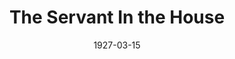 ---
title: The Servant In the House
date: 1927-03-15
closing_date: 1927-03-16
layout: productions
featured_image: 
image_caption:
image_credit:
playbill:
category:
Theatre: Theatre Jacksonville
cast: 
  Rogers: Bart Nason
  Mr. Robert Smith: Burton Barrs
  Manson: Frank Dearing
  The Reverend William Smythe: J.H. Pratt
  Mary: Mary Lou Sanderson
  Auntie: Muriel Parkes
  James Ponsonby Makeshyfte, D.D: Ted Silber
crew:
  Director: Tracy L'Engle
  Lighting: Martha Race
  Costumes: Anne C. Lalor
  Props: Carolyn Bisbee
  Set painting: Birsa Shepard
  Set construction:
    - Gordon McCauley
    - Karl Bardin
    - L.B. Pratt
  Cushion Design and Construction: Monserrat Carles
understudies:
orchestra:
external_links:
---